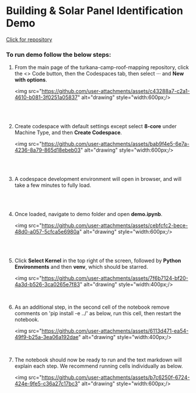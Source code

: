 # Building & Solar Panel Identification Demo

[Click for repository](https://github.com/USAFORUNHCRhive/turkana-camp-roof-mapping)

### To run demo follow the below steps:

1) From the main page of the turkana-camp-roof-mapping repository, click the <> Code button, then the Codespaces tab, then select ··· and **New with options**.
   
   <img src="https://github.com/user-attachments/assets/c43288a7-c2a1-4610-b081-3f0251a05837" alt="drawing" style="width:600px;/>
<br />
<br />
   
2) Create codespace with default settings except select **8-core** under Machine Type, and then **Create Codespace**.
   
   <img src="https://github.com/user-attachments/assets/bab9f4e5-6e7a-4236-8a79-865d18ebeb03" alt="drawing" style="width:600px;/>
<br />
<br />
   
3) A codespace development environment will open in browser, and will take a few minutes to fully load.
<br />
<br />

4) Once loaded, navigate to demo folder and open **demo.ipynb**.
   
   <img src="https://github.com/user-attachments/assets/cebfcfc2-bece-48d0-a057-5cfca5e6980a" alt="drawing" style="width:600px;/>
<br />
<br />

5) Click **Select Kernel** in the top right of the screen, followed by **Python Environments** and then **venv**, which should be starred.
   
   <img src="https://github.com/user-attachments/assets/7f6b7124-bf20-4a3d-b526-3ca0265e7f83" alt="drawing" style="width:400px;/>
<br />

6) As an additional step, in the second cell of the notebook remove comments on 'pip install -e ../' as below, run this cell, then restart the notebook.

   <img src="https://github.com/user-attachments/assets/6113d471-ea54-49f9-b25a-3ea06a192dae" alt="drawing" style="width:400px;/>
<br />

7) The notebook should now be ready to run and the text markdown will explain each step. We recommend running cells individually as below.

   <img src="https://github.com/user-attachments/assets/b7c6250f-6724-424e-9fe5-c36a27c17bc3" alt="drawing" style="width:600px;/>
